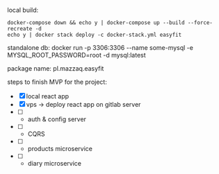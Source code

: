 local build:
```
docker-compose down && echo y | docker-compose up --build --force-recreate -d
echo y | docker stack deploy -c docker-stack.yml easyfit
```

standalone db:
docker run -p 3306:3306 --name some-mysql -e MYSQL_ROOT_PASSWORD=root -d mysql:latest

package name:
pl.mazzaq.easyfit

steps to finish MVP for the project:
* [x] local react app
* [x] vps -> deploy react app on gitlab server
* [ ] + auth & config server
* [ ] + CQRS
* [ ] + products microservice
* [ ] + diary microservice
